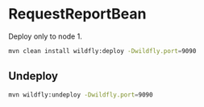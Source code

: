 # RequestReportBean

Deploy only to node 1. 

```bash
mvn clean install wildfly:deploy -Dwildfly.port=9090
```

## Undeploy

```bash
mvn wildfly:undeploy -Dwildfly.port=9090
```
